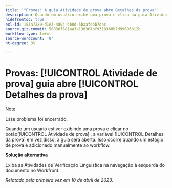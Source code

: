 ```yaml
---
title: '"Provas: A guia Atividade de prova abre Detalhes da prova'''
description: Quando um usuário exibe uma prova e clica na guia Atividade de prova , a guia Detalhes da prova é aberta. Isso ocorre quando um estágio de prova é adicionado manualmente ao workflow.
hidefromtoc: true
exl-id: 153a7289-d1e3-4894-bb0d-5baafebb7dac
source-git-commit: 58038f681aa3a13d307bf9318368b7d99696b12b
workflow-type: tm+mt
source-wordcount: '0'
ht-degree: 0%

---
```


# Provas: [!UICONTROL Atividade de prova] guia abre [!UICONTROL Detalhes da prova]

<!--This article is on WF and WFP TOCs-->

<!--Valid issue, live for workaround-->

>[!NOTE]
>
>Esse problema foi encerrado.

Quando um usuário estiver exibindo uma prova e clicar no botão[!UICONTROL Atividade de prova] , a variável [!UICONTROL Detalhes da prova] em vez disso, a guia será aberta. Isso ocorre quando um estágio de prova é adicionado manualmente ao workflow.

**Solução alternativa**

Exiba as Atividades de Verificação Linguística na navegação à esquerda do documento no Workfront.

_Relatado pela primeira vez em 10 de abril de 2023._

